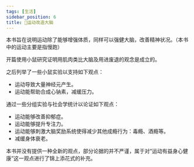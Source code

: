 ```yaml
---
tags: [生活]
sidebar_position: 6
title: 🍻运动改造大脑
---
```


本书旨在说明运动除了能够增强体质，同样可以强健大脑，改善精神状况。（本书中的运动主要是指慢跑）

开篇使用小鼠研究证明用肌肉类比大脑及用进废退的观念是成立的。

之后列举了一些小鼠实验以支持如下观点：

- 运动导致大量神经元产生。
- 运动能帮助合成心钠素，减缓压力。

通过一些分组实验与社会学统计以论证如下观点：

- 运动能够改善抑郁症。
- 运动能够提升专注力。
- 运动能够刺激大脑奖励系统使得减少其他成瘾行为：毒瘾、酒瘾等。
- 减缓身体衰老。

本书并没有提供一种全新的观点，部分论据的并不严谨，属于对“运动有益身心健康”这一观点进行了锦上添花式的补充。
